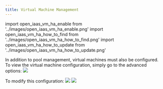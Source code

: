 ```yaml
---
title: Virtual Machine Management
---
```

import open_iaas_vm_ha_enable from '../images/open_iaas_vm_ha_enable.png'
import open_iaas_vm_ha_how_to_find from '../images/open_iaas_vm_ha_how_to_find.png'
import open_iaas_vm_ha_how_to_update from '../images/open_iaas_vm_ha_how_to_update.png'

In addition to pool management, virtual machines must also be configured.
To view the virtual machine configuration, simply go to the advanced options:
<img src={open_iaas_vm_ha_how_to_find} />

To modify this configuration:
<img src={open_iaas_vm_ha_how_to_update} />
<img src={open_iaas_vm_ha_enable} />
